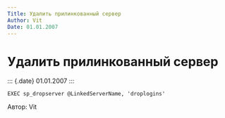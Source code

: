 ```yaml
---
Title: Удалить прилинкованный сервер
Author: Vit
Date: 01.01.2007
---
```



Удалить прилинкованный сервер
=============================

::: {.date}
01.01.2007
:::

    EXEC sp_dropserver @LinkedServerName, 'droplogins'

Автор: Vit

